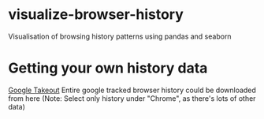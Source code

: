 # visualize-browser-history
Visualisation of browsing history patterns using pandas and seaborn

# Getting your own history data
[Google Takeout](takeout.google.com) Entire google tracked browser history could be downloaded from here (Note: Select only history under "Chrome", as there's lots of other data)
